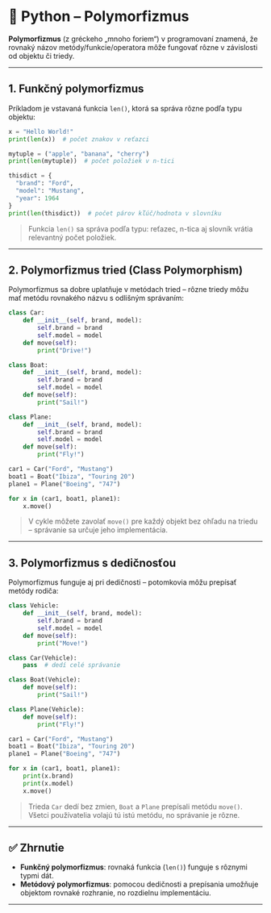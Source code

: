 # 🧩 Python – Polymorfizmus

**Polymorfizmus** (z gréckeho „mnoho foriem“) v programovaní znamená, že rovnaký názov metódy/funkcie/opera­tora môže fungovať rôzne v závislosti od objektu či triedy.

---

## 1. Funkčný polymorfizmus

Príkladom je vstavaná funkcia `len()`, ktorá sa správa rôzne podľa typu objektu:

```python
x = "Hello World!"
print(len(x))  # počet znakov v reťazci

mytuple = ("apple", "banana", "cherry")
print(len(mytuple))  # počet položiek v n-tici

thisdict = {
  "brand": "Ford",
  "model": "Mustang",
  "year": 1964
}
print(len(thisdict))  # počet párov kľúč/hodnota v slovníku
```

> Funkcia `len()` sa správa podľa typu: reťazec, n-tica aj slovník vrátia relevantný počet položiek.

---

## 2. Polymorfizmus tried (Class Polymorphism)

Polymorfizmus sa dobre uplatňuje v metódach tried – rôzne triedy môžu mať metódu rovnakého názvu s odlišným správaním:

```python
class Car:
    def __init__(self, brand, model):
        self.brand = brand
        self.model = model
    def move(self):
        print("Drive!")

class Boat:
    def __init__(self, brand, model):
        self.brand = brand
        self.model = model
    def move(self):
        print("Sail!")

class Plane:
    def __init__(self, brand, model):
        self.brand = brand
        self.model = model
    def move(self):
        print("Fly!")

car1 = Car("Ford", "Mustang")
boat1 = Boat("Ibiza", "Touring 20")
plane1 = Plane("Boeing", "747")

for x in (car1, boat1, plane1):
    x.move()
```

> V cykle môžete zavolať `move()` pre každý objekt bez ohľadu na triedu – správanie sa určuje jeho implementácia.

---

## 3. Polymorfizmus s dedičnosťou

Polymorfizmus funguje aj pri dedičnosti – potomkovia môžu prepísať metódy rodiča:

```python
class Vehicle:
    def __init__(self, brand, model):
        self.brand = brand
        self.model = model
    def move(self):
        print("Move!")

class Car(Vehicle):
    pass  # dedí celé správanie

class Boat(Vehicle):
    def move(self):
        print("Sail!")

class Plane(Vehicle):
    def move(self):
        print("Fly!")

car1 = Car("Ford", "Mustang")
boat1 = Boat("Ibiza", "Touring 20")
plane1 = Plane("Boeing", "747")

for x in (car1, boat1, plane1):
    print(x.brand)
    print(x.model)
    x.move()
```

> Trieda `Car` dedí bez zmien, `Boat` a `Plane` prepísali metódu `move()`. Všetci používatelia volajú tú istú metódu, no správanie je rôzne.

---

## ✅ Zhrnutie

* **Funkčný polymorfizmus**: rovnaká funkcia (`len()`) funguje s rôznymi typmi dát.
* **Metódový polymorfizmus**: pomocou dedičnosti a prepísania umožňuje objektom rovnaké rozhranie, no rozdielnu implementáciu.

---
